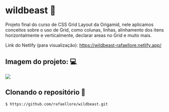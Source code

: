 # wildbeast 🐺

Projeto final do curso de CSS Grid Layout da Origamid, nele aplicamos conceitos sobre o uso de Grid, como colunas, linhas, alinhamento dos itens horizontalmente e verticalmente, declarar areas no Grid e muito mais.

Link do Netlify (para visualização): https://wildbeast-rafaellore.netlify.app/

## Imagem do projeto: 💻

<img src="https://i.imgur.com/VrGtvFu.png">

## Clonando o repositório :rocket:
```bash
$ https://github.com/rafaellore/wildbeast.git
```
